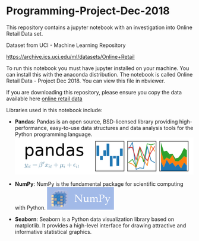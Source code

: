# Programming-Project-Dec-2018

This repository contains a jupyter notebook with an investigation into Online Retail Data set.

Dataset from UCI - Machine Learning Repository

https://archive.ics.uci.edu/ml/datasets/Online+Retail


To run this notebook you must have jupyter installed on your machine. You can install this with the anaconda distribution. The notebook is called Online Retail Data - Project Dec 2018. You can view this file in nbviewer.

If you are downloading this repository, please ensure you copy the data available here [online retail data](https://github.com/RitRa/Programming-Project-Dec-2018/raw/master/Online-Retail.xls)


Libraries used in this notebook include:
- **Pandas**: Pandas is an open source, BSD-licensed library providing high-performance, easy-to-use data structures and data analysis tools for the Python programming language.
![pandas](img/pandas_logo.png)

- **NumPy**: NumPy is the fundamental package for scientific computing with Python.
![NumPy](img/numpy_logo.png)

- **Seaborn**: Seaborn is a Python data visualization library based on matplotlib. It provides a high-level interface for drawing attractive and informative statistical graphics.
